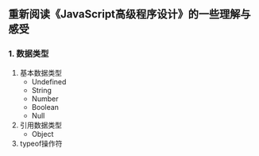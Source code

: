 ## 重新阅读《JavaScript高级程序设计》的一些理解与感受
### 1. 数据类型
1. 基本数据类型
   - Undefined
   - String
   - Number
   - Boolean
   - Null
2. 引用数据类型
   - Object
3. typeof操作符
   